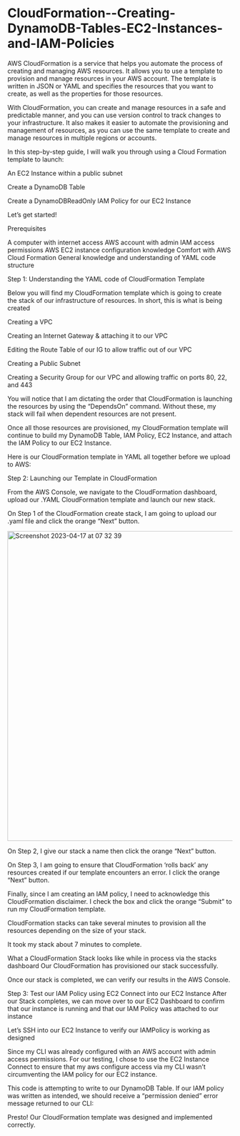# CloudFormation--Creating-DynamoDB-Tables-EC2-Instances-and-IAM-Policies

AWS CloudFormation is a service that helps you automate the process of creating and managing AWS resources. It allows you to use a template to provision and manage resources in your AWS account. The template is written in JSON or YAML and specifies the resources that you want to create, as well as the properties for those resources.

With CloudFormation, you can create and manage resources in a safe and predictable manner, and you can use version control to track changes to your infrastructure. It also makes it easier to automate the provisioning and management of resources, as you can use the same template to create and manage resources in multiple regions or accounts.

In this step-by-step guide, I will walk you through using a Cloud Formation template to launch:

An EC2 Instance within a public subnet

Create a DynamoDB Table

Create a DynamoDBReadOnly IAM Policy for our EC2 Instance

Let’s get started!

Prerequisites

A computer with internet access
AWS account with admin IAM access permissions
AWS EC2 instance configuration knowledge
Comfort with AWS Cloud Formation
General knowledge and understanding of YAML code structure


Step 1: Understanding the YAML code of CloudFormation Template

Below you will find my CloudFormation template which is going to create the stack of our infrastructure of resources. In short, this is what is being created

Creating a VPC

Creating an Internet Gateway & attaching it to our VPC

Editing the Route Table of our IG to allow traffic out of our VPC

Creating a Public Subnet

Creating a Security Group for our VPC and allowing traffic on ports 80, 22, and 443


You will notice that I am dictating the order that CloudFormation is launching the resources by using the “DependsOn” command. Without these, my stack will fail when dependent resources are not present.

Once all those resources are provisioned, my CloudFormation template will continue to build my DynamoDB Table, IAM Policy, EC2 Instance, and attach the IAM Policy to our EC2 Instance.


Here is our CloudFormation template in YAML all together before we upload to AWS:


        
Step 2: Launching our Template in CloudFormation

From the AWS Console, we navigate to the CloudFormation dashboard, upload our .YAML CloudFormation template and launch our new stack.

On Step 1 of the CloudFormation create stack, I am going to upload our .yaml file and click the orange “Next” button.

<img width="694" alt="Screenshot 2023-04-17 at 07 32 39" src="https://user-images.githubusercontent.com/67044030/232431473-db81f6ee-a502-4857-a284-1f2d261ce64e.png">


On Step 2, I give our stack a name then click the orange “Next” button.


On Step 3, I am going to ensure that CloudFormation ‘rolls back’ any resources created if our template encounters an error. I click the orange “Next” button.


Finally, since I am creating an IAM policy, I need to acknowledge this CloudFormation disclaimer. I check the box and click the orange “Submit” to run my CloudFormation template.


CloudFormation stacks can take several minutes to provision all the resources depending on the size of your stack.

It took my stack about 7 minutes to complete.


What a CloudFormation Stack looks like while in process via the stacks dashboard
Our CloudFormation has provisioned our stack successfully.


Once our stack is completed, we can verify our results in the AWS Console.

Step 3: Test our IAM Policy using EC2 Connect into our EC2 Instance
After our Stack completes, we can move over to our EC2 Dashboard to confirm that our instance is running and that our IAM Policy was attached to our instance


Let’s SSH into our EC2 Instance to verify our IAMPolicy is working as designed

Since my CLI was already configured with an AWS account with admin access permissions. For our testing, I chose to use the EC2 Instance Connect to ensure that my aws configure access via my CLI wasn’t circumventing the IAM policy for our EC2 instance.

This code is attempting to write to our DynamoDB Table. If our IAM policy was written as intended, we should receive a “permission denied” error message returned to our CLI:


Presto! Our CloudFormation template was designed and implemented correctly.
